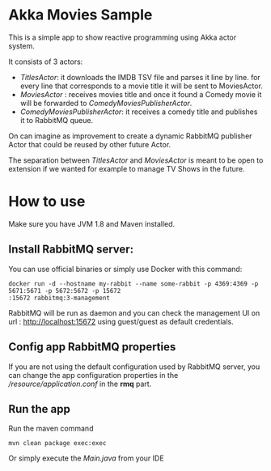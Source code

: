 # Akka Movies Sample
This is a simple app to show reactive programming using Akka actor system.

It consists of 3 actors:
- _TitlesActor_: it downloads the IMDB TSV file and parses it line by line. for every line that corresponds to a movie title it will be sent to MoviesActor.
- _MoviesActor_ : receives movies title and once it found a Comedy movie it will be forwarded to _ComedyMoviesPublisherActor_.
- _ComedyMoviesPublisherActor_: it receives a comedy title and publishes it to RabbitMQ queue.

On can imagine as improvement to create a dynamic RabbitMQ publisher Actor that could be reused by other future Actor.

The separation between _TitlesActor_ and _MoviesActor_ is meant to be open to extension if we wanted for example to manage TV Shows in the future.

# How to use
Make sure you have JVM 1.8 and Maven installed.
## Install RabbitMQ server:
You can use official binaries or simply use Docker with this command:
```
docker run -d --hostname my-rabbit --name some-rabbit -p 4369:4369 -p 5671:5671 -p 5672:5672 -p 15672
:15672 rabbitmq:3-management
```
RabbitMQ will be run as daemon and you can check the management UI on url : [http://localhost:15672](http://localhost:15672) using guest/guest as default credentials. 
## Config app RabbitMQ properties
 If you are not using the default configuration used by RabbitMQ server, you can change the app configuration properties in the _/resource/application.conf_ in the **rmq** part.
## Run the app
 Run the maven command
 ```
 mvn clean package exec:exec
 ```
 Or simply execute the _Main.java_ from your IDE